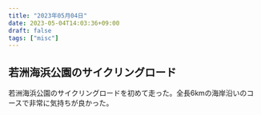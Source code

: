 ```yaml
---
title: "2023年05月04日"
date: 2023-05-04T14:03:36+09:00
draft: false
tags: ["misc"]
---
```


## 若洲海浜公園のサイクリングロード

若洲海浜公園のサイクリングロードを初めて走った。全長6kmの海岸沿いのコースで非常に気持ちが良かった。